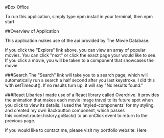 #Box Office

To run this application, simply type npm install in your terminal, then npm start.

##Overview of Application

This application makes use of the api provided by The Movie Database.

If you click the "Explore" link above, you can view an array of popular movies. You can click "next" or click the exact page your would like to see. If you click a movie, you will be taken to a component that showcases the movie.

###Search
The "Search" link will take you to a search page, which will automatically run a search a half second after you last keystroke. I did this with setTimeout(). If no results turn up, it will say "No results found."

###React Libaries
I made use of a React library called Overdrive. It provides the animation that makes each movie image travel to its future spot when you click to view its details. I used the 'styled-components' for my styling, and created my own Backbutton component, which passes this.context.router.history.goBack() to an onClick event to return to the previous page.

If you would like to contact me, please visit my portfolio website: Here